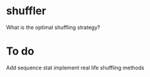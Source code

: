 # shuffler
What is the optimal shuffling strategy?

# To do

Add sequence stat
implement real life shuffling methods